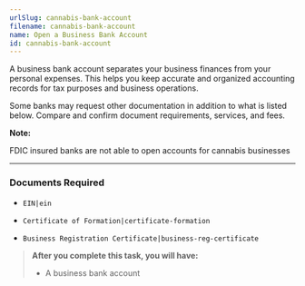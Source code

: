 ```yaml
---
urlSlug: cannabis-bank-account
filename: cannabis-bank-account
name: Open a Business Bank Account
id: cannabis-bank-account
---
```

A business bank account separates your business finances from your personal expenses. This helps you keep accurate and organized accounting records for tax purposes and business operations.

Some banks may request other documentation in addition to what is listed below. Compare and confirm document requirements, services, and fees.

**﻿Note:**

FDIC insured banks are not able to open accounts for cannabis businesses

---
### Documents Required

* `EIN|ein` 

* `Certificate of Formation|certificate-formation` 

* `Business Registration Certificate|business-reg-certificate` 

> **After you complete this task, you will have:**
>
> * A business bank account